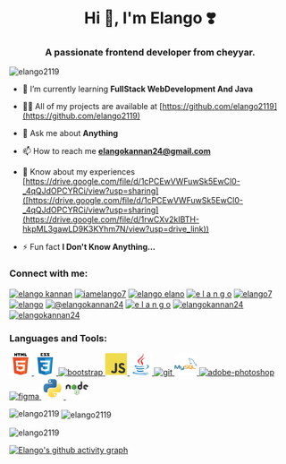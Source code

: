<h1 align="center">Hi 👋, I'm Elango ❣️</h1>
<h3 align="center">A passionate frontend developer from cheyyar.</h3>

<p align="left"> <img src="https://komarev.com/ghpvc/?username=elango2119&label=Profile%20views&color=0e75b6&style=flat" alt="elango2119" /> </p>

- 🌱 I’m currently learning **FullStack WebDevelopment And Java**

- 👨‍💻 All of my projects are available at [https://github.com/elango2119](https://github.com/elango2119)

- 💬 Ask me about **Anything**

- 📫 How to reach me **elangokannan24@gmail.com**

- 📄 Know about my experiences [https://drive.google.com/file/d/1cPCEwVWFuwSk5EwCl0-_4qQJdOPCYRCi/view?usp=sharing]([https://drive.google.com/file/d/1cPCEwVWFuwSk5EwCl0-_4qQJdOPCYRCi/view?usp=sharing](https://drive.google.com/file/d/1rwCXv2kIBTH-hkpML3gawLD9K3KYhm7N/view?usp=drive_link))

- ⚡ Fun fact **I Don't Know Anything...**

<h3 align="left">Connect with me:</h3>
<p align="left">
<a href="https://www.linkedin.com/in/elangokannan/" target="blank"><img align="center" src="https://raw.githubusercontent.com/rahuldkjain/github-profile-readme-generator/master/src/images/icons/Social/linked-in-alt.svg" alt="elango kannan" height="30" width="40" /></a>
<a href="https://www.instagram.com/imelango1921/" target="blank"><img align="center" src="https://raw.githubusercontent.com/rahuldkjain/github-profile-readme-generator/master/src/images/icons/Social/instagram.svg" alt="iamelango7" height="30" width="40" /></a>
<a href="https://www.facebook.com/elango.elano.104/" target="blank"><img align="center" src="https://raw.githubusercontent.com/rahuldkjain/github-profile-readme-generator/master/src/images/icons/Social/facebook.svg" alt="elango elano" height="30" width="40" /></a>
<a href="https://www.youtube.com/channel/UCevGzNZf3Ci5mc-6Cf2Vlbg" target="blank"><img align="center" src="https://raw.githubusercontent.com/rahuldkjain/github-profile-readme-generator/master/src/images/icons/Social/youtube.svg" alt="e l a n g o" height="30" width="40" /></a>
<a href="https://discord.gg/elango7" target="blank"><img align="center" src="https://raw.githubusercontent.com/rahuldkjain/github-profile-readme-generator/master/src/images/icons/Social/discord.svg" alt="elango7" height="30" width="40" /></a>
<a href="https://www.codechef.com/users/p_20cs398" target="blank"><img align="center" src="https://img.icons8.com/fluency/48/codechef.png" alt="elango" height="30" width="40" /></a>
<a href="https://www.hackerrank.com/profile/elangokannan24" target="blank"><img align="center" src="https://raw.githubusercontent.com/rahuldkjain/github-profile-readme-generator/master/src/images/icons/Social/hackerrank.svg" alt="@elangokannan24" height="30" width="40" /></a>
<a href="https://leetcode.com/elangokannan24/" target="blank"><img align="center" src="https://raw.githubusercontent.com/rahuldkjain/github-profile-readme-generator/master/src/images/icons/Social/leet-code.svg" alt="e l a n g o" height="30" width="40" /></a>
<a href="https://auth.geeksforgeeks.org/user/elangokannan24/?utm_source=geeksforgeeks&utm_medium=my_profile&utm_campaign=auth_user" target="blank"><img align="center" src="https://raw.githubusercontent.com/rahuldkjain/github-profile-readme-generator/master/src/images/icons/Social/geeks-for-geeks.svg" alt="elangokannan24" height="30" width="40" /></a>
<a href="https://codesandbox.io/dashboard/recent?workspace=dd93177c-7c83-4364-995c-abcf564d5634" target="blank"><img align="center" src="https://raw.githubusercontent.com/rahuldkjain/github-profile-readme-generator/master/src/images/icons/Social/codesandbox.svg" alt="elangokannan24" height="30" width="40" /></a>
</p>

<h3 align="left">Languages and Tools:</h3>
<p align="left">  <a href="https://www.w3.org/html/" target="_blank" rel="noreferrer"> <img src="https://raw.githubusercontent.com/devicons/devicon/master/icons/html5/html5-original-wordmark.svg" alt="html5" width="40" height="40"/> </a> <a href="https://www.w3schools.com/css/" target="_blank" rel="noreferrer"> <img src="https://raw.githubusercontent.com/devicons/devicon/master/icons/css3/css3-original-wordmark.svg" alt="css3" width="40" height="40"/> </a> <a href="https://getbootstrap.com" target="_blank" rel="noreferrer"> <img width="40" height="40" src="https://img.icons8.com/fluency/48/bootstrap.png" alt="bootstrap"/> </a> <a href="https://developer.mozilla.org/en-US/docs/Web/JavaScript" target="_blank" rel="noreferrer"> <img src="https://raw.githubusercontent.com/devicons/devicon/master/icons/javascript/javascript-original.svg" alt="javascript" width="40" height="40"/> </a> <a href="https://www.java.com" target="_blank" rel="noreferrer"> <img src="https://raw.githubusercontent.com/devicons/devicon/master/icons/java/java-original.svg" alt="java" width="40" height="40"/> </a> <a href="https://git-scm.com/" target="_blank" rel="noreferrer"> <img src="https://www.vectorlogo.zone/logos/git-scm/git-scm-icon.svg" alt="git" width="40" height="40"/> </a>   <a href="https://www.mysql.com/" target="_blank" rel="noreferrer"> <img src="https://raw.githubusercontent.com/devicons/devicon/master/icons/mysql/mysql-original-wordmark.svg" alt="mysql" width="40" height="40"/> </a> <a href="https://www.photoshop.com/en" target="_blank" rel="noreferrer"> <img width="48" height="48" src="https://img.icons8.com/fluency/48/adobe-photoshop.png" alt="adobe-photoshop"/> </a> <a href="https://www.figma.com/" target="_blank" rel="noreferrer"> <img src="https://www.vectorlogo.zone/logos/figma/figma-icon.svg" alt="figma" width="40" height="40"/> </a> <a href="https://www.python.org" target="_blank" rel="noreferrer"> <img src="https://raw.githubusercontent.com/devicons/devicon/master/icons/python/python-original.svg" alt="python" width="40" height="40"/> </a> <a href="https://nodejs.org" target="_blank" rel="noreferrer"> <img src="https://raw.githubusercontent.com/devicons/devicon/master/icons/nodejs/nodejs-original-wordmark.svg" alt="nodejs" width="40" height="40"/> </a> </p>

<p><img align="left" src="https://github-readme-stats.vercel.app/api/top-langs?username=elango2119&show_icons=true&locale=en&layout=compact" alt="elango2119" /></p>

<p>&nbsp;<img align="center" src="https://github-readme-stats.vercel.app/api?username=elango2119&show_icons=true&locale=en" alt="elango2119" /></p>

<p><img align="center" src="https://github-readme-streak-stats.herokuapp.com/?user=elango2119&" alt="elango2119" /></p>

[![Elango's github activity graph](https://github-readme-activity-graph.vercel.app/graph?username=elango2119&bg_color=000000&color=ffffff&line=37c35a&point=ffffff&area=true&hide_border=true)](https://github.com/ashutosh00710/github-readme-activity-graph)
